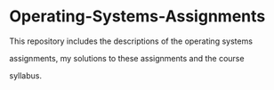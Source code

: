 # Operating-Systems-Assignments

This repository includes the descriptions of the operating systems

assignments, my solutions to these assignments and the course 

syllabus. 

